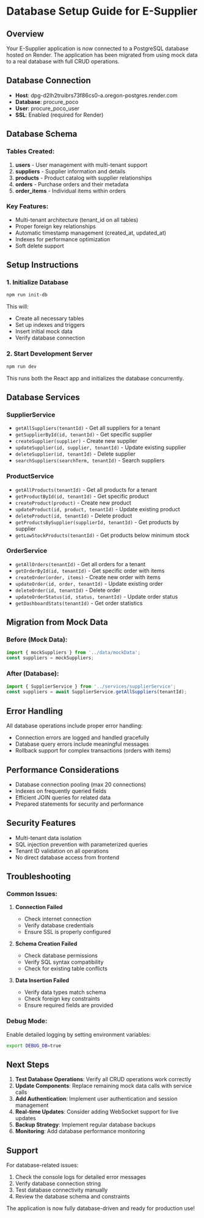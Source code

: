 # Database Setup Guide for E-Supplier

## Overview
Your E-Supplier application is now connected to a PostgreSQL database hosted on Render. The application has been migrated from using mock data to a real database with full CRUD operations.

## Database Connection
- **Host**: dpg-d2lh2truibrs73f86cs0-a.oregon-postgres.render.com
- **Database**: procure_poco
- **User**: procure_poco_user
- **SSL**: Enabled (required for Render)

## Database Schema

### Tables Created:
1. **users** - User management with multi-tenant support
2. **suppliers** - Supplier information and details
3. **products** - Product catalog with supplier relationships
4. **orders** - Purchase orders and their metadata
5. **order_items** - Individual items within orders

### Key Features:
- Multi-tenant architecture (tenant_id on all tables)
- Proper foreign key relationships
- Automatic timestamp management (created_at, updated_at)
- Indexes for performance optimization
- Soft delete support

## Setup Instructions

### 1. Initialize Database
```bash
npm run init-db
```

This will:
- Create all necessary tables
- Set up indexes and triggers
- Insert initial mock data
- Verify database connection

### 2. Start Development Server
```bash
npm run dev
```

This runs both the React app and initializes the database concurrently.

## Database Services

### SupplierService
- `getAllSuppliers(tenantId)` - Get all suppliers for a tenant
- `getSupplierById(id, tenantId)` - Get specific supplier
- `createSupplier(supplier)` - Create new supplier
- `updateSupplier(id, supplier, tenantId)` - Update existing supplier
- `deleteSupplier(id, tenantId)` - Delete supplier
- `searchSuppliers(searchTerm, tenantId)` - Search suppliers

### ProductService
- `getAllProducts(tenantId)` - Get all products for a tenant
- `getProductById(id, tenantId)` - Get specific product
- `createProduct(product)` - Create new product
- `updateProduct(id, product, tenantId)` - Update existing product
- `deleteProduct(id, tenantId)` - Delete product
- `getProductsBySupplier(supplierId, tenantId)` - Get products by supplier
- `getLowStockProducts(tenantId)` - Get products below minimum stock

### OrderService
- `getAllOrders(tenantId)` - Get all orders for a tenant
- `getOrderById(id, tenantId)` - Get specific order with items
- `createOrder(order, items)` - Create new order with items
- `updateOrder(id, order, tenantId)` - Update existing order
- `deleteOrder(id, tenantId)` - Delete order
- `updateOrderStatus(id, status, tenantId)` - Update order status
- `getDashboardStats(tenantId)` - Get order statistics

## Migration from Mock Data

### Before (Mock Data):
```typescript
import { mockSuppliers } from '../data/mockData';
const suppliers = mockSuppliers;
```

### After (Database):
```typescript
import { SupplierService } from '../services/supplierService';
const suppliers = await SupplierService.getAllSuppliers(tenantId);
```

## Error Handling

All database operations include proper error handling:
- Connection errors are logged and handled gracefully
- Database query errors include meaningful messages
- Rollback support for complex transactions (orders with items)

## Performance Considerations

- Database connection pooling (max 20 connections)
- Indexes on frequently queried fields
- Efficient JOIN queries for related data
- Prepared statements for security and performance

## Security Features

- Multi-tenant data isolation
- SQL injection prevention with parameterized queries
- Tenant ID validation on all operations
- No direct database access from frontend

## Troubleshooting

### Common Issues:

1. **Connection Failed**
   - Check internet connection
   - Verify database credentials
   - Ensure SSL is properly configured

2. **Schema Creation Failed**
   - Check database permissions
   - Verify SQL syntax compatibility
   - Check for existing table conflicts

3. **Data Insertion Failed**
   - Verify data types match schema
   - Check foreign key constraints
   - Ensure required fields are provided

### Debug Mode:
Enable detailed logging by setting environment variables:
```bash
export DEBUG_DB=true
```

## Next Steps

1. **Test Database Operations**: Verify all CRUD operations work correctly
2. **Update Components**: Replace remaining mock data calls with service calls
3. **Add Authentication**: Implement user authentication and session management
4. **Real-time Updates**: Consider adding WebSocket support for live updates
5. **Backup Strategy**: Implement regular database backups
6. **Monitoring**: Add database performance monitoring

## Support

For database-related issues:
1. Check the console logs for detailed error messages
2. Verify database connection string
3. Test database connectivity manually
4. Review the database schema and constraints

The application is now fully database-driven and ready for production use!
